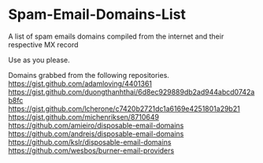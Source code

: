 # Spam-Email-Domains-List
A list of spam emails domains compiled from the internet and their respective MX record

Use as you please.

Domains grabbed from the following repositories.
https://gist.github.com/adamloving/4401361
https://gist.github.com/duongthanhthai/6d8ec929889db2ad944abcd0742ab8fc
https://gist.github.com/lcherone/c7420b2721dc1a6169e4251801a29b21
https://gist.github.com/michenriksen/8710649
https://github.com/amieiro/disposable-email-domains
https://github.com/andreis/disposable-email-domains
https://github.com/kslr/disposable-email-domains
https://github.com/wesbos/burner-email-providers
